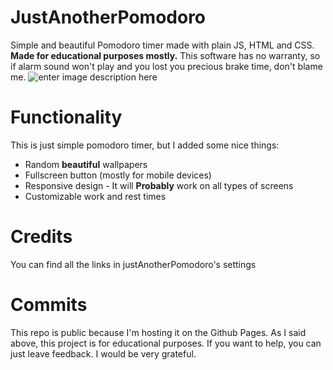 # JustAnotherPomodoro

Simple and beautiful Pomodoro timer made with plain JS, HTML and CSS. **Made for educational purposes mostly.** This software has no warranty, so if alarm sound won't play and you lost you precious brake time, don't blame me.
![enter image description here](https://raw.githubusercontent.com/miharnas/JustAnotherPomodoro/main/media/images/screenshots/screenshot.png)

# Functionality

This is just simple pomodoro timer, but I added some nice things:

 - Random **beautiful** wallpapers
 - Fullscreen button (mostly for mobile devices)
 - Responsive design - It will **Probably** work on all types of screens
 - Customizable work and rest times

# Credits

You can find all the links in justAnotherPomodoro's settings

# Commits

This repo is public because I'm hosting it on the Github Pages. As I said above, this project is for educational purposes. If you want to help, you can just leave feedback. I would be very grateful.
